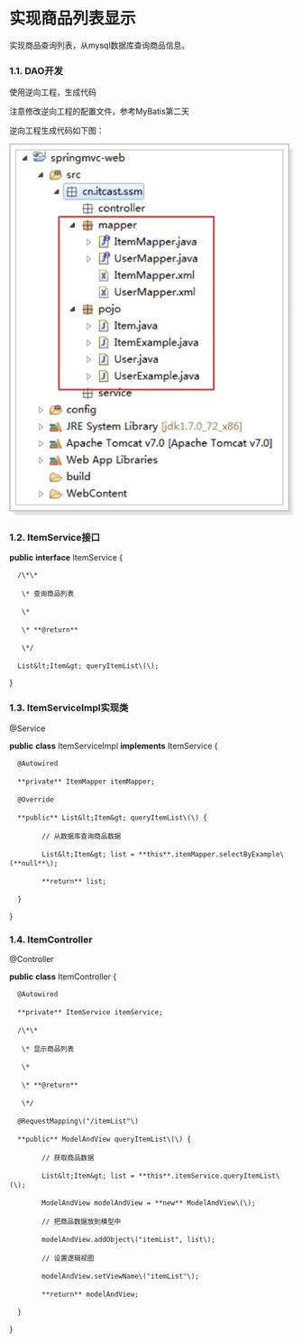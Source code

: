 # 实现商品列表显示

实现商品查询列表，从mysql数据库查询商品信息。

### 1.1. DAO开发

使用逆向工程，生成代码

注意修改逆向工程的配置文件，参考MyBatis第二天

逆向工程生成代码如下图：

![](../../../.gitbook/assets/image%20%28190%29.png)

### 1.2. ItemService接口

**public** **interface** ItemService {

      /\*\*

       \* 查询商品列表

       \*

       \* **@return**

       \*/

      List&lt;Item&gt; queryItemList\(\);

}

### 1.3. ItemServiceImpl实现类

@Service

**public** **class** ItemServiceImpl **implements** ItemService {

      @Autowired

      **private** ItemMapper itemMapper;

      @Override

      **public** List&lt;Item&gt; queryItemList\(\) {

            // 从数据库查询商品数据

            List&lt;Item&gt; list = **this**.itemMapper.selectByExample\(**null**\);

            **return** list;

      }

}

### 1.4. ItemController

@Controller

**public** **class** ItemController {

      @Autowired

      **private** ItemService itemService;

      /\*\*

       \* 显示商品列表

       \*

       \* **@return**

       \*/

      @RequestMapping\("/itemList"\)

      **public** ModelAndView queryItemList\(\) {

            // 获取商品数据

            List&lt;Item&gt; list = **this**.itemService.queryItemList\(\);

            ModelAndView modelAndView = **new** ModelAndView\(\);

            // 把商品数据放到模型中

            modelAndView.addObject\("itemList", list\);

            // 设置逻辑视图

            modelAndView.setViewName\("itemList"\);

            **return** modelAndView;

      }

}

